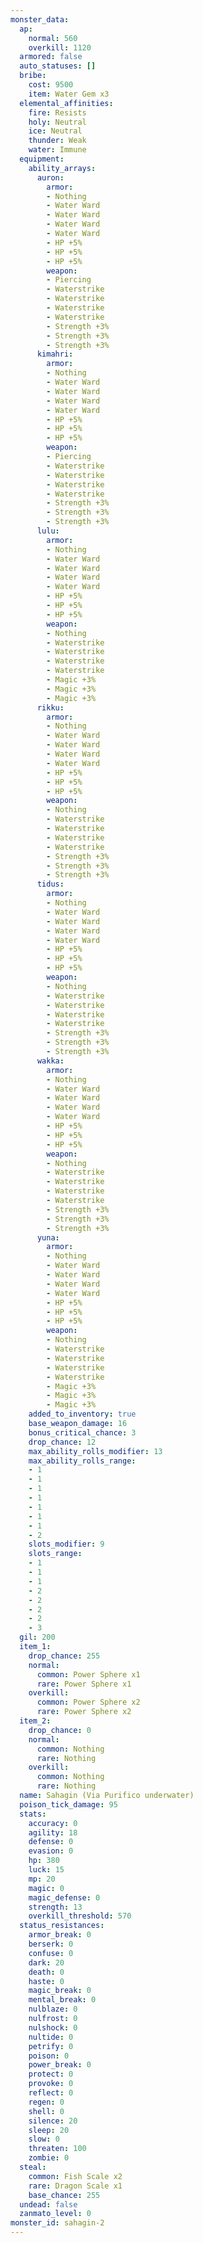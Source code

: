 ```yaml
---
monster_data:
  ap:
    normal: 560
    overkill: 1120
  armored: false
  auto_statuses: []
  bribe:
    cost: 9500
    item: Water Gem x3
  elemental_affinities:
    fire: Resists
    holy: Neutral
    ice: Neutral
    thunder: Weak
    water: Immune
  equipment:
    ability_arrays:
      auron:
        armor:
        - Nothing
        - Water Ward
        - Water Ward
        - Water Ward
        - Water Ward
        - HP +5%
        - HP +5%
        - HP +5%
        weapon:
        - Piercing
        - Waterstrike
        - Waterstrike
        - Waterstrike
        - Waterstrike
        - Strength +3%
        - Strength +3%
        - Strength +3%
      kimahri:
        armor:
        - Nothing
        - Water Ward
        - Water Ward
        - Water Ward
        - Water Ward
        - HP +5%
        - HP +5%
        - HP +5%
        weapon:
        - Piercing
        - Waterstrike
        - Waterstrike
        - Waterstrike
        - Waterstrike
        - Strength +3%
        - Strength +3%
        - Strength +3%
      lulu:
        armor:
        - Nothing
        - Water Ward
        - Water Ward
        - Water Ward
        - Water Ward
        - HP +5%
        - HP +5%
        - HP +5%
        weapon:
        - Nothing
        - Waterstrike
        - Waterstrike
        - Waterstrike
        - Waterstrike
        - Magic +3%
        - Magic +3%
        - Magic +3%
      rikku:
        armor:
        - Nothing
        - Water Ward
        - Water Ward
        - Water Ward
        - Water Ward
        - HP +5%
        - HP +5%
        - HP +5%
        weapon:
        - Nothing
        - Waterstrike
        - Waterstrike
        - Waterstrike
        - Waterstrike
        - Strength +3%
        - Strength +3%
        - Strength +3%
      tidus:
        armor:
        - Nothing
        - Water Ward
        - Water Ward
        - Water Ward
        - Water Ward
        - HP +5%
        - HP +5%
        - HP +5%
        weapon:
        - Nothing
        - Waterstrike
        - Waterstrike
        - Waterstrike
        - Waterstrike
        - Strength +3%
        - Strength +3%
        - Strength +3%
      wakka:
        armor:
        - Nothing
        - Water Ward
        - Water Ward
        - Water Ward
        - Water Ward
        - HP +5%
        - HP +5%
        - HP +5%
        weapon:
        - Nothing
        - Waterstrike
        - Waterstrike
        - Waterstrike
        - Waterstrike
        - Strength +3%
        - Strength +3%
        - Strength +3%
      yuna:
        armor:
        - Nothing
        - Water Ward
        - Water Ward
        - Water Ward
        - Water Ward
        - HP +5%
        - HP +5%
        - HP +5%
        weapon:
        - Nothing
        - Waterstrike
        - Waterstrike
        - Waterstrike
        - Waterstrike
        - Magic +3%
        - Magic +3%
        - Magic +3%
    added_to_inventory: true
    base_weapon_damage: 16
    bonus_critical_chance: 3
    drop_chance: 12
    max_ability_rolls_modifier: 13
    max_ability_rolls_range:
    - 1
    - 1
    - 1
    - 1
    - 1
    - 1
    - 1
    - 2
    slots_modifier: 9
    slots_range:
    - 1
    - 1
    - 1
    - 2
    - 2
    - 2
    - 2
    - 3
  gil: 200
  item_1:
    drop_chance: 255
    normal:
      common: Power Sphere x1
      rare: Power Sphere x1
    overkill:
      common: Power Sphere x2
      rare: Power Sphere x2
  item_2:
    drop_chance: 0
    normal:
      common: Nothing
      rare: Nothing
    overkill:
      common: Nothing
      rare: Nothing
  name: Sahagin (Via Purifico underwater)
  poison_tick_damage: 95
  stats:
    accuracy: 0
    agility: 18
    defense: 0
    evasion: 0
    hp: 380
    luck: 15
    mp: 20
    magic: 0
    magic_defense: 0
    strength: 13
    overkill_threshold: 570
  status_resistances:
    armor_break: 0
    berserk: 0
    confuse: 0
    dark: 20
    death: 0
    haste: 0
    magic_break: 0
    mental_break: 0
    nulblaze: 0
    nulfrost: 0
    nulshock: 0
    nultide: 0
    petrify: 0
    poison: 0
    power_break: 0
    protect: 0
    provoke: 0
    reflect: 0
    regen: 0
    shell: 0
    silence: 20
    sleep: 20
    slow: 0
    threaten: 100
    zombie: 0
  steal:
    common: Fish Scale x2
    rare: Dragon Scale x1
    base_chance: 255
  undead: false
  zanmato_level: 0
monster_id: sahagin-2
---
```


